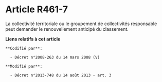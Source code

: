 # Article R461-7

La collectivité territoriale ou le groupement de collectivités responsable peut demander le renouvellement anticipé du
classement.

**Liens relatifs à cet article**

	**Codifié par**:

	  - Décret n°2008-263 du 14 mars 2008 (V)

	**Modifié par**:

	  - Décret n°2013-748 du 14 août 2013 - art. 3
